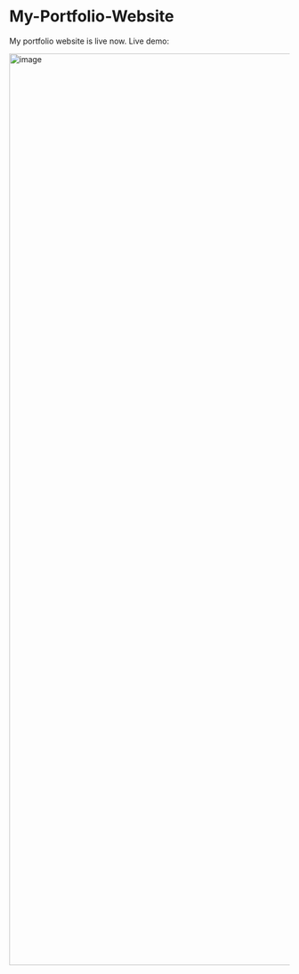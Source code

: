 # My-Portfolio-Website
My portfolio website is live now. 
Live demo: 

<img width="1640" alt="image" src="https://github.com/user-attachments/assets/60161e00-3923-4bf7-9571-8fee03aff7b9">

